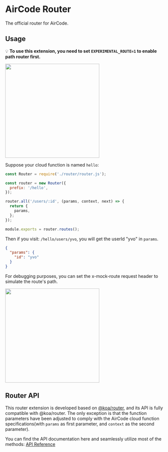# AirCode Router

The official router for AirCode.

## Usage

💡 **To use this extension, you need to set `EXPERIMENTAL_ROUTE=1` to enable path router first.**

<img src="https://aircode-yvo.b-cdn.net/resource/1691464529285-2qz32tn5hyx.jpg" width="300">

Suppose your cloud function is named `hello`:

```js
const Router = require('./router/router.js');

const router = new Router({
  prefix: '/hello',
});

router.all('/users/:id', (params, context, next) => {
  return {
    params,
  };
});

module.exports = router.routes();
```

Then if you visit: `/hello/users/yvo`, you will get the userId "yvo" in `params`.

```json
{
  "params": {
    "id": "yvo"
  }
}
```

For debugging purposes, you can set the x-mock-route request header to simulate the route's path.

<img src="https://aircode-yvo.b-cdn.net/resource/1691464785757-i148e25gg1m.jpg" width="300">

## Router API

This router extension is developed based on [@koa/router](https://github.com/koajs/router), and its API is fully compatible with @koa/router. The only exception is that the function parameters have been adjusted to comply with the AirCode cloud function specifications(with `params` as first parameter, and `context` as the second parameter).

You can find the API documentation here and seamlessly utilize most of the methods: [API Reference](https://github.com/koajs/router/blob/master/API.md)
